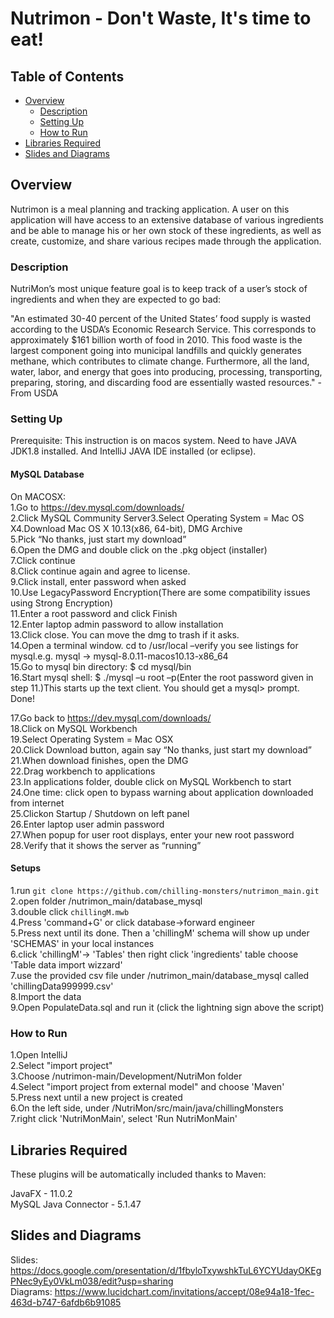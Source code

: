 # Nutrimon - Don't Waste, It's time to eat!

## Table of Contents
- [Overview](#overview)
  * [Description](#description)
  * [Setting Up](#setting-up)
  * [How to Run](#how-to-run)
- [Libraries Required](#libraries-required)
- [Slides and Diagrams](#slides-and-diagrams)

## Overview
Nutrimon is a meal planning and tracking application. A user on this application will have access to an extensive database of various ingredients and be able to manage his or her own stock of these ingredients, as well as create, customize, and share various recipes made through the application. 
    
### Description
NutriMon’s most unique feature goal is to keep track of a user’s stock of ingredients and when they are expected to go bad:

"An estimated 30-40 percent of the United States’ food supply is wasted according to the USDA’s Economic Research Service.  This corresponds to approximately $161 billion worth of food in 2010.  This food waste is the largest component going into municipal landfills and quickly generates methane, which contributes to climate change.  Furthermore, all the land, water, labor, and energy that goes into producing, processing, transporting, preparing, storing, and discarding food are essentially wasted resources." - From USDA

### Setting Up
Prerequisite:
This instruction is on macos system. Need to have JAVA JDK1.8 installed. And IntelliJ JAVA IDE installed (or eclipse).

#### MySQL Database
On MACOSX:<br>
1.Go to https://dev.mysql.com/downloads/ <br>
2.Click MySQL Community Server3.Select Operating System = Mac OS X4.Download Mac OS X 10.13(x86, 64-bit), DMG Archive<br>
5.Pick  “No thanks, just start my download”<br>
6.Open the DMG and double click on the .pkg object (installer)<br>
7.Click continue<br>
8.Click continue again and agree to license.<br>
9.Click install, enter password when asked<br>
10.Use LegacyPassword Encryption(There are some compatibility issues using Strong Encryption)<br>
11.Enter a root password and click Finish<br>
12.Enter laptop admin password to allow installation<br>
13.Click close. You can move the dmg to trash if it asks.<br>
14.Open a terminal window.  cd to /usr/local –verify you see listings for mysql.e.g.  mysql -> mysql-8.0.11-macos10.13-x86_64<br>
15.Go to mysql bin directory:  $  cd mysql/bin<br>
16.Start mysql shell: $ ./mysql –u root –p(Enter the root password given in step 11.)This starts up the text client.  You should get a mysql> prompt. Done!<br>

17.Go back to https://dev.mysql.com/downloads/<br>
18.Click on MySQL Workbench<br>
19.Select Operating System = Mac OSX<br>
20.Click Download button, again say “No thanks, just start my download”<br>
21.When download finishes, open the DMG<br>
22.Drag workbench to applications<br>
23.In applications folder, double click on MySQL Workbench to start<br>
24.One time: click open to bypass warning about application downloaded from internet<br>
25.Clickon Startup / Shutdown on left panel<br>
26.Enter laptop user admin password<br>
27.When popup for user root displays, enter your new root password <br>
28.Verify that it shows the server as “running”<br>

#### Setups
1.run `git clone https://github.com/chilling-monsters/nutrimon_main.git`<br>
2.open folder /nutrimon_main/database_mysql<br>
3.double click `chillingM.mwb`<br>
4.Press 'command+G' or click database->forward engineer<br>
5.Press next until its done. Then a 'chillingM' schema will show up under 'SCHEMAS' in your local instances<br>
6.click 'chillingM'-> 'Tables' then right click 'ingredients' table choose 'Table data import wizzard'<br>
7.use the provided csv file under /nutrimon_main/database_mysql called 'chillingData999999.csv'<br>
8.Import the data<br>
9.Open PopulateData.sql and run it (click the lightning sign above the script)<br>

### How to Run
1.Open IntelliJ<br>
2.Select "import project"<br>
3.Choose /nutrimon-main/Development/NutriMon folder<br>
4.Select "import project from external model" and choose 'Maven'<br>
5.Press next until a new project is created<br>
6.On the left side, under /NutriMon/src/main/java/chillingMonsters<br>
7.right click 'NutriMonMain', select 'Run NutriMonMain'<br>

## Libraries Required
These plugins will be automatically included thanks to Maven:<br>

JavaFX - 11.0.2<br>
MySQL Java Connector - 5.1.47<br>

## Slides and Diagrams
Slides: https://docs.google.com/presentation/d/1fbyloTxywshkTuL6YCYUdayOKEgPNec9yEy0VkLm038/edit?usp=sharing <br>
Diagrams: https://www.lucidchart.com/invitations/accept/08e94a18-1fec-463d-b747-6afdb6b91085

